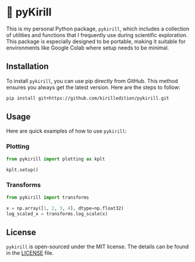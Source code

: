 # 🐗 pyKirill
This is my personal Python package, `pykirill`, which includes a collection of utilities and functions that I frequently use during scientific exploration. This package is especially designed to be portable, making it suitable for environments like Google Colab where setup needs to be minimal.

## Installation

To install `pykirill`, you can use pip directly from GitHub. This method ensures you always get the latest version. Here are the steps to follow:

```bash
pip install git+https://github.com/kirilledition/pykirill.git
```

## Usage

Here are quick examples of how to use `pykirill`:

### Plotting
```python
from pykirill import plotting as kplt

kplt.setup()
```

### Transforms
```python
from pykirill import transforms

x = np.array([1, 2, 3, 4], dtype=np.float32)
log_scaled_x = transforms.log_scale(x)
```

## License

`pykirill` is open-sourced under the MIT license. The details can be found in the [LICENSE](LICENSE) file.